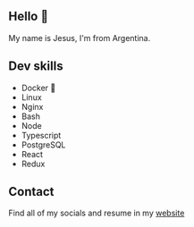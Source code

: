 ## Hello 👋

My name is Jesus, I'm from Argentina.

## Dev skills
- Docker 🐳
- Linux
- Nginx
- Bash
- Node
- Typescript
- PostgreSQL
- React
- Redux

## Contact

Find all of my socials and resume in my [website](https://jesusandres.tech/)
